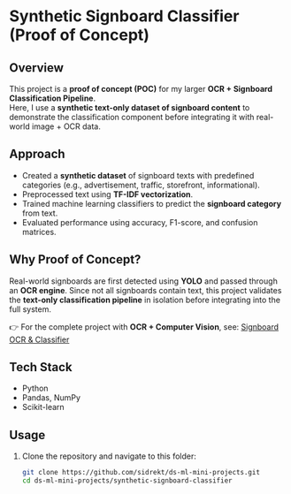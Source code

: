 # Synthetic Signboard Classifier (Proof of Concept)

## Overview
This project is a **proof of concept (POC)** for my larger **OCR + Signboard Classification Pipeline**.  
Here, I use a **synthetic text-only dataset of signboard content** to demonstrate the classification component before integrating it with real-world image + OCR data.

## Approach
- Created a **synthetic dataset** of signboard texts with predefined categories (e.g., advertisement, traffic, storefront, informational).  
- Preprocessed text using **TF-IDF vectorization**.  
- Trained machine learning classifiers to predict the **signboard category** from text.  
- Evaluated performance using accuracy, F1-score, and confusion matrices.  

## Why Proof of Concept?
Real-world signboards are first detected using **YOLO** and passed through an **OCR engine**. Since not all signboards contain text, this project validates the **text-only classification pipeline** in isolation before integrating into the full system.  

👉 For the complete project with **OCR + Computer Vision**, see: [Signboard OCR & Classifier](../signboard-classifier/README.md)

## Tech Stack
- Python  
- Pandas, NumPy  
- Scikit-learn  

## Usage
1. Clone the repository and navigate to this folder:
   ```bash
   git clone https://github.com/sidrekt/ds-ml-mini-projects.git
   cd ds-ml-mini-projects/synthetic-signboard-classifier
